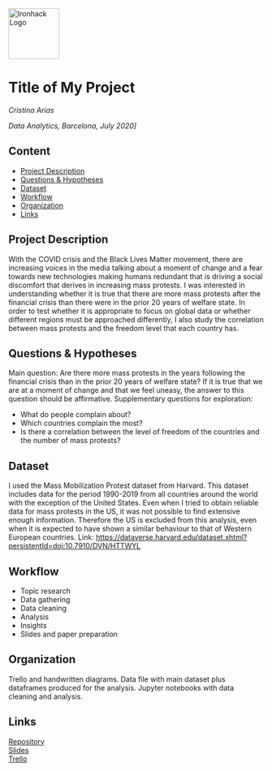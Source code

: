 <img src="https://bit.ly/2VnXWr2" alt="Ironhack Logo" width="100"/>

# Title of My Project
*Cristina Arias*

*Data Analytics, Barcelona, July 2020]*

## Content
- [Project Description](#project-description)
- [Questions & Hypotheses](#questions-hypotheses)
- [Dataset](#dataset)
- [Workflow](#workflow)
- [Organization](#organization)
- [Links](#links)

## Project Description
With the COVID crisis and the Black Lives Matter movement, there are increasing voices in the media talking about a moment of change and a fear towards new technologies making humans redundant that is driving a social discomfort that derives in increasing mass protests. I was interested in understanding whether it is true that there are more mass protests after the financial crisis than there were in the prior 20 years of welfare state. In order to test whether it is appropriate to focus on global data or whether different regions must be approached differently, I also study the correlation between mass protests and the freedom level that each country has. 

## Questions & Hypotheses
Main question: Are there more mass protests in the years following the financial crisis than in the prior 20 years of welfare state?
If it is true that we are at a moment of change and that we feel uneasy, the answer to this question should be affirmative. 
Supplementary questions for exploration:
- What do people complain about?
- Which countries complain the most?
- Is there a correlation between the level of freedom of the countries and the number of mass protests?

## Dataset
I used the Mass Mobilization Protest dataset from Harvard. This dataset includes data for the period 1990-2019 from all countries around the world with the exception of the United States. Even when I tried to obtain reliable data for mass protests in the US, it was not possible to find extensive enough information. Therefore the US is excluded from this analysis, even when it is expected to have shown a similar behaviour to that of Western European countries.
Link: https://dataverse.harvard.edu/dataset.xhtml?persistentId=doi:10.7910/DVN/HTTWYL

## Workflow
- Topic research
- Data gathering
- Data cleaning
- Analysis
- Insights
- Slides and paper preparation

## Organization
Trello and handwritten diagrams. 
Data file with main dataset plus dataframes produced for the analysis.
Jupyter notebooks with data cleaning and analysis.

## Links

[Repository](https://github.com/cris-arias/Project-Week-5-Your-Own-Project.git)  
[Slides](https://slides.com/cris-arias/mass-protests)  
[Trello](https://trello.com/b/b0LZAEa9/project-5-protests-and-freedom)  
